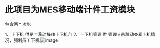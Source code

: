 # 此项目为MES移动端计件工资模块
包含两个功能

1、上下机
  供员工移动操作上下机台 
2、上下机管理 
  供 管理人员移动查看上机情况，强制员工下机 
![image](https://user-images.githubusercontent.com/25633298/171304617-32cde002-e223-4803-bd9a-e39baf265987.png)
